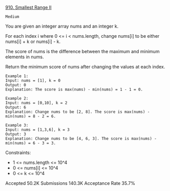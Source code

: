[910. Smallest Range II](https://leetcode.com/problems/smallest-range-ii/)

`Medium`

You are given an integer array nums and an integer k.

For each index i where 0 <= i < nums.length, change nums[i] to be either nums[i] + k or nums[i] - k.

The score of nums is the difference between the maximum and minimum elements in nums.

Return the minimum score of nums after changing the values at each index.

```
Example 1:
Input: nums = [1], k = 0
Output: 0
Explanation: The score is max(nums) - min(nums) = 1 - 1 = 0.

Example 2:
Input: nums = [0,10], k = 2
Output: 6
Explanation: Change nums to be [2, 8]. The score is max(nums) - min(nums) = 8 - 2 = 6.

Example 3:
Input: nums = [1,3,6], k = 3
Output: 3
Explanation: Change nums to be [4, 6, 3]. The score is max(nums) - min(nums) = 6 - 3 = 3.
``` 

Constraints:

- 1 <= nums.length <= 10^4
- 0 <= nums[i] <= 10^4
- 0 <= k <= 10^4

Accepted
50.2K
Submissions
140.3K
Acceptance Rate
35.7%